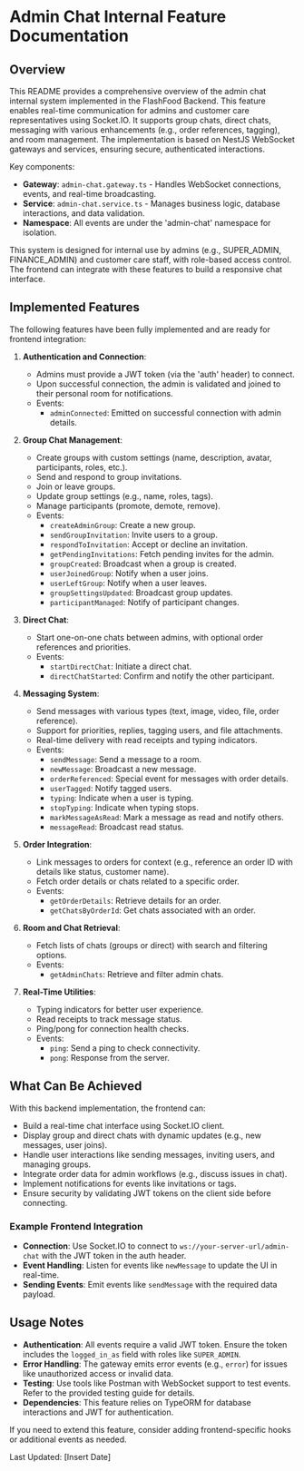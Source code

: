 # Admin Chat Internal Feature Documentation

## Overview

This README provides a comprehensive overview of the admin chat internal system implemented in the FlashFood Backend. This feature enables real-time communication for admins and customer care representatives using Socket.IO. It supports group chats, direct chats, messaging with various enhancements (e.g., order references, tagging), and room management. The implementation is based on NestJS WebSocket gateways and services, ensuring secure, authenticated interactions.

Key components:

- **Gateway**: `admin-chat.gateway.ts` - Handles WebSocket connections, events, and real-time broadcasting.
- **Service**: `admin-chat.service.ts` - Manages business logic, database interactions, and data validation.
- **Namespace**: All events are under the 'admin-chat' namespace for isolation.

This system is designed for internal use by admins (e.g., SUPER_ADMIN, FINANCE_ADMIN) and customer care staff, with role-based access control. The frontend can integrate with these features to build a responsive chat interface.

## Implemented Features

The following features have been fully implemented and are ready for frontend integration:

1. **Authentication and Connection**:
   - Admins must provide a JWT token (via the 'auth' header) to connect.
   - Upon successful connection, the admin is validated and joined to their personal room for notifications.
   - Events:
     - `adminConnected`: Emitted on successful connection with admin details.

2. **Group Chat Management**:
   - Create groups with custom settings (name, description, avatar, participants, roles, etc.).
   - Send and respond to group invitations.
   - Join or leave groups.
   - Update group settings (e.g., name, roles, tags).
   - Manage participants (promote, demote, remove).
   - Events:
     - `createAdminGroup`: Create a new group.
     - `sendGroupInvitation`: Invite users to a group.
     - `respondToInvitation`: Accept or decline an invitation.
     - `getPendingInvitations`: Fetch pending invites for the admin.
     - `groupCreated`: Broadcast when a group is created.
     - `userJoinedGroup`: Notify when a user joins.
     - `userLeftGroup`: Notify when a user leaves.
     - `groupSettingsUpdated`: Broadcast group updates.
     - `participantManaged`: Notify of participant changes.

3. **Direct Chat**:
   - Start one-on-one chats between admins, with optional order references and priorities.
   - Events:
     - `startDirectChat`: Initiate a direct chat.
     - `directChatStarted`: Confirm and notify the other participant.

4. **Messaging System**:
   - Send messages with various types (text, image, video, file, order reference).
   - Support for priorities, replies, tagging users, and file attachments.
   - Real-time delivery with read receipts and typing indicators.
   - Events:
     - `sendMessage`: Send a message to a room.
     - `newMessage`: Broadcast a new message.
     - `orderReferenced`: Special event for messages with order details.
     - `userTagged`: Notify tagged users.
     - `typing`: Indicate when a user is typing.
     - `stopTyping`: Indicate when typing stops.
     - `markMessageAsRead`: Mark a message as read and notify others.
     - `messageRead`: Broadcast read status.

5. **Order Integration**:
   - Link messages to orders for context (e.g., reference an order ID with details like status, customer name).
   - Fetch order details or chats related to a specific order.
   - Events:
     - `getOrderDetails`: Retrieve details for an order.
     - `getChatsByOrderId`: Get chats associated with an order.

6. **Room and Chat Retrieval**:
   - Fetch lists of chats (groups or direct) with search and filtering options.
   - Events:
     - `getAdminChats`: Retrieve and filter admin chats.

7. **Real-Time Utilities**:
   - Typing indicators for better user experience.
   - Read receipts to track message status.
   - Ping/pong for connection health checks.
   - Events:
     - `ping`: Send a ping to check connectivity.
     - `pong`: Response from the server.

## What Can Be Achieved

With this backend implementation, the frontend can:

- Build a real-time chat interface using Socket.IO client.
- Display group and direct chats with dynamic updates (e.g., new messages, user joins).
- Handle user interactions like sending messages, inviting users, and managing groups.
- Integrate order data for admin workflows (e.g., discuss issues in chat).
- Implement notifications for events like invitations or tags.
- Ensure security by validating JWT tokens on the client side before connecting.

### Example Frontend Integration

- **Connection**: Use Socket.IO to connect to `ws://your-server-url/admin-chat` with the JWT token in the auth header.
- **Event Handling**: Listen for events like `newMessage` to update the UI in real-time.
- **Sending Events**: Emit events like `sendMessage` with the required data payload.

## Usage Notes

- **Authentication**: All events require a valid JWT token. Ensure the token includes the `logged_in_as` field with roles like `SUPER_ADMIN`.
- **Error Handling**: The gateway emits error events (e.g., `error`) for issues like unauthorized access or invalid data.
- **Testing**: Use tools like Postman with WebSocket support to test events. Refer to the provided testing guide for details.
- **Dependencies**: This feature relies on TypeORM for database interactions and JWT for authentication.

If you need to extend this feature, consider adding frontend-specific hooks or additional events as needed.

Last Updated: [Insert Date]
